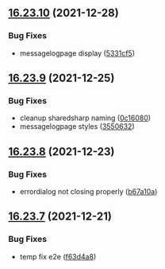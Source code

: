 ## [16.23.10](https://github.com/phandcock/GrampsView/compare/v16.23.9...v16.23.10) (2021-12-28)


### Bug Fixes

* messagelogpage display ([5331cf5](https://github.com/phandcock/GrampsView/commit/5331cf588410503030b9a7ad07946f34d1fe7365))



## [16.23.9](https://github.com/phandcock/GrampsView/compare/v16.23.8...v16.23.9) (2021-12-25)


### Bug Fixes

* cleanup sharedsharp naming ([0c16080](https://github.com/phandcock/GrampsView/commit/0c16080eba25622e5ac426315f9567e62a420ab2))
* messagelogpage styles ([3550632](https://github.com/phandcock/GrampsView/commit/35506326db53a59982bf746fce89c3e2b65fe6c9))



## [16.23.8](https://github.com/phandcock/GrampsView/compare/v16.23.7...v16.23.8) (2021-12-23)


### Bug Fixes

* errordialog not closing properly ([b67a10a](https://github.com/phandcock/GrampsView/commit/b67a10ac761ea71e3c25d00d17d20decb6407350))



## [16.23.7](https://github.com/phandcock/GrampsView/compare/v16.23.6...v16.23.7) (2021-12-21)


### Bug Fixes

* temp fix e2e ([f63d4a8](https://github.com/phandcock/GrampsView/commit/f63d4a84f7de848336705884a5febf2274e17d6e))




